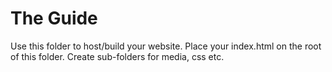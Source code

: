 # The Guide

Use this folder to host/build your website.
Place your index.html on the root of this folder.
Create sub-folders for media, css etc. 